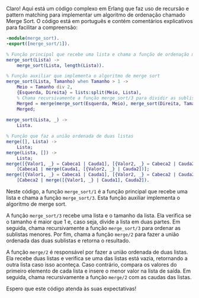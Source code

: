 Claro! Aqui está um código complexo em Erlang que faz uso de recursão e pattern matching para implementar um algoritmo de ordenação chamado Merge Sort. O código está em português e contém comentários explicativos para facilitar a compreensão:

```erlang
-module(merge_sort).
-export([merge_sort/1]).

% Função principal que recebe uma lista e chama a função de ordenação merge_sort/3
merge_sort(Lista) ->
    merge_sort(Lista, length(Lista)).

% Função auxiliar que implementa o algoritmo de merge sort
merge_sort(Lista, Tamanho) when Tamanho > 1 ->
    Meio = Tamanho div 2,
    {Esquerda, Direita} = lists:split(Meio, Lista),
    % Chama recursivamente a função merge_sort/3 para dividir as sublistas em partes menores
    Merged = merge(merge_sort(Esquerda, Meio), merge_sort(Direita, Tamanho - Meio)),
    Merged;
    
merge_sort(Lista, _) ->
    Lista.

% Função que faz a união ordenada de duas listas
merge([], Lista) ->
    Lista;
merge(Lista, []) ->
    Lista;
merge([{Valor1, _} = Cabeca1 | Cauda1], [{Valor2, _} = Cabeca2 | Cauda2]) when Valor1 =< Valor2 ->
    [Cabeca1 | merge(Cauda1, [{Valor2, _} | Cauda2])];
merge([{Valor1, _} = Cabeca1 | Cauda1], [{Valor2, _} = Cabeca2 | Cauda2]) when Valor1 > Valor2 ->
    [Cabeca2 | merge([{Valor1, _} | Cauda1], Cauda2]).

```

Neste código, a função `merge_sort/1` é a função principal que recebe uma lista e chama a função `merge_sort/3`. Esta função auxiliar implementa o algoritmo de merge sort.

A função `merge_sort/3` recebe uma lista e o tamanho da lista. Ela verifica se o tamanho é maior que 1 e, caso seja, divide a lista em duas partes. Em seguida, chama recursivamente a função `merge_sort/3` para ordenar as sublistas menores. Por fim, chama a função `merge/2` para fazer a união ordenada das duas sublistas e retorna o resultado.

A função `merge/2` é responsável por fazer a união ordenada de duas listas. Ela recebe duas listas e verifica se uma das listas está vazia, retornando a outra lista caso isso aconteça. Caso contrário, compara os valores do primeiro elemento de cada lista e insere o menor valor na lista de saída. Em seguida, chama recursivamente a função `merge/2` com as caudas das listas.

Espero que este código atenda às suas expectativas!